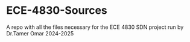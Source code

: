 # ECE-4830-Sources

A repo with all the files necessary for the ECE 4830 SDN project run by Dr.Tamer Omar 2024-2025
